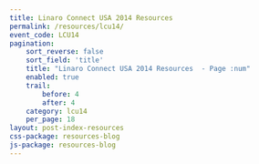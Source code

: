```yaml
---
title: Linaro Connect USA 2014 Resources
permalink: /resources/lcu14/
event_code: LCU14
pagination:
    sort_reverse: false
    sort_field: 'title'
    title: "Linaro Connect USA 2014 Resources  - Page :num"
    enabled: true
    trail:
        before: 4
        after: 4
    category: lcu14
    per_page: 18
layout: post-index-resources
css-package: resources-blog
js-package: resources-blog
---
```


